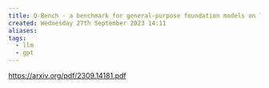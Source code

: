 ```yaml
---
title: Q-Bench - a benchmark for general-purpose foundation models on low-level vision
created: Wednesday 27th September 2023 14:11
aliases: 
tags:
  - llm
  - gpt
---
```

https://arxiv.org/pdf/2309.14181.pdf